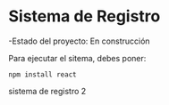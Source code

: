 
<h1>Sistema de Registro</h1>

-Estado del proyecto: En construcción

Para ejecutar el sitema, debes poner:

```npm install react```


sistema de registro 2
